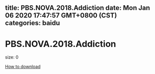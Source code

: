 
title: PBS.NOVA.2018.Addiction
date: Mon Jan 06 2020 17:47:57 GMT+0800 (CST)    
categories: baidu
---

# PBS.NOVA.2018.Addiction
size: 0
 
 

[How to download](https://bpcam.bemobtrk.com/go/2ceec3aa-1ca2-46d6-b9ff-aaa5c184517c?jno=4234)